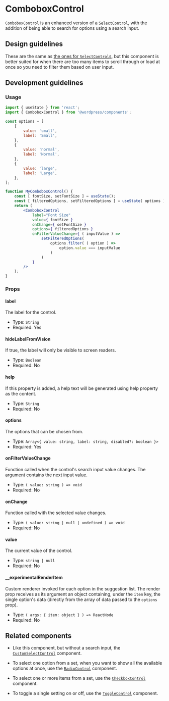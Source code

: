 # ComboboxControl

`ComboboxControl` is an enhanced version of a [`SelectControl`](/packages/components/src/select-control/README.md), with the addition of being able to search for options using a search input.

## Design guidelines

These are the same as [the ones for `SelectControl`s](/packages/components/src/select-control/README.md#design-guidelines), but this component is better suited for when there are too many items to scroll through or load at once so you need to filter them based on user input.

## Development guidelines

### Usage

```jsx
import { useState } from 'react';
import { ComboboxControl } from '@wordpress/components';

const options = [
	{
		value: 'small',
		label: 'Small',
	},
	{
		value: 'normal',
		label: 'Normal',
	},
	{
		value: 'large',
		label: 'Large',
	},
];

function MyComboboxControl() {
	const [ fontSize, setFontSize ] = useState();
	const [ filteredOptions, setFilteredOptions ] = useState( options );
	return (
		<ComboboxControl
			label="Font Size"
			value={ fontSize }
			onChange={ setFontSize }
			options={ filteredOptions }
			onFilterValueChange={ ( inputValue ) =>
				setFilteredOptions(
					options.filter( ( option ) =>
						option.value === inputValue
					)
				)
			}
		/>
	);
}
```

### Props

#### label

The label for the control.

-   Type: `String`
-   Required: Yes

#### hideLabelFromVision

If true, the label will only be visible to screen readers.

-   Type: `Boolean`
-   Required: No

#### help

If this property is added, a help text will be generated using help property as the content.

-   Type: `String`
-   Required: No

#### options

The options that can be chosen from.

-   Type: `Array<{ value: string, label: string, disabled?: boolean }>`
-   Required: Yes

#### onFilterValueChange

Function called when the control's search input value changes. The argument contains the next input value.

-   Type: `( value: string ) => void`
-   Required: No

#### onChange

Function called with the selected value changes.

-   Type: `( value: string | null | undefined ) => void`
-   Required: No

#### value

The current value of the control.

-   Type: `string | null`
-   Required: No

#### __experimentalRenderItem

Custom renderer invoked for each option in the suggestion list. The render prop receives as its argument an object containing, under the `item` key, the single option's data (directly from the array of data passed to the `options` prop).

-   Type: `( args: { item: object } ) => ReactNode`
-   Required: No

## Related components

-   Like this component, but without a search input, the [`CustomSelectControl`](https://developer.wordpress.org/block-editor/reference-guides/components/custom-select-control/) component.

-   To select one option from a set, when you want to show all the available options at once, use the [`RadioControl`](https://developer.wordpress.org/block-editor/reference-guides/components/radio-control/) component.
-   To select one or more items from a set, use the [`CheckboxControl`](https://developer.wordpress.org/block-editor/reference-guides/components/checkbox-control/) component.
-   To toggle a single setting on or off, use the [`ToggleControl`](https://developer.wordpress.org/block-editor/reference-guides/components/toggle-control/) component.
